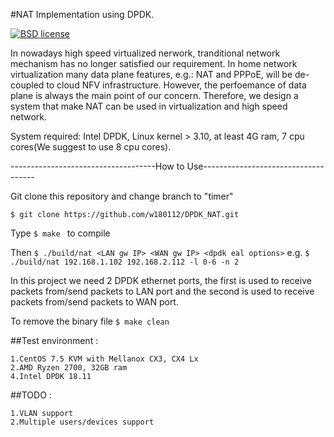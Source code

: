 #NAT Implementation using DPDK.

[![BSD license](https://img.shields.io/badge/License-BSD-blue.svg)](https://opensource.org/licenses/BSD-3-Clause)

In nowadays high speed virtualized nerwork, tranditional network mechanism has no longer satisfied our requirement. In home network virtualization many data plane features, e.g.: NAT and PPPoE, will be de-coupled to cloud NFV infrastructure. However, the perfoemance of data plane is always the main point of our concern. Therefore, we design a system that make NAT can be used in virtualization and high speed network.

System required: Intel DPDK, Linux kernel > 3.10, at least 4G ram, 7 cpu cores(We suggest to use 8 cpu cores).

------------------------------------How to Use------------------------------------

Git clone this repository and change branch to "timer"

	$ git clone https://github.com/w180112/DPDK_NAT.git

Type 
	```
	$ make 
	```
to compile

Then 
	```
	$ ./build/nat <LAN gw IP> <WAN gw IP> <dpdk eal options>
	```
e.g. 
	```
	$ ./build/nat 192.168.1.102 192.168.2.112 -l 0-6 -n 2
	```

In this project we need 2 DPDK ethernet ports, the first is used to receive packets from/send packets to LAN port and the second is used to receive packets from/send packets to WAN port.

To remove the binary file 
	```
	$ make clean 
	```

##Test environment : 

	1.CentOS 7.5 KVM with Mellanox CX3, CX4 Lx
	2.AMD Ryzen 2700, 32GB ram
	4.Intel DPDK 18.11

##TODO : 

	1.VLAN support
	2.Multiple users/devices support
